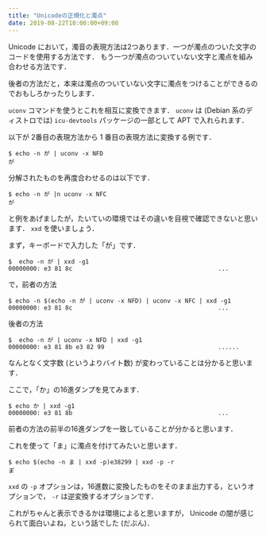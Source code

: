 ```yaml
---
title: "Unicodeの正規化と濁点"
date: 2019-08-22T10:00:00+09:00
---
```


Unicode において，濁音の表現方法は2つあります．一つが濁点のついた文字のコードを使用する方法です．
もう一つが濁点のついていない文字と濁点を組み合わせる方法です．

後者の方法だと，本来は濁点のついていない文字に濁点をつけることができるのでおもしろかったりします．

`uconv` コマンドを使うとこれを相互に変換できます． `uconv` は
(Debian 系のディストロでは) `icu-devtools` パッケージの一部として APT で入れられます．

以下が 2番目の表現方法から 1 番目の表現方法に変換する例です．

```shell
$ echo -n が | uconv -x NFD
が
```

分解されたものを再度合わせるのは以下です．

```shell
$ echo -n が |n uconv -x NFC
が
```

と例をあげましたが，たいていの環境ではその違いを目視で確認できないと思います．
`xxd` を使いましょう．

まず，キーボードで入力した「が」です．

```shell
$  echo -n が | xxd -g1
00000000: e3 81 8c                                         ...
```

で，前者の方法

```shell
$ echo -n $(echo -n が | uconv -x NFD) | uconv -x NFC | xxd -g1
00000000: e3 81 8c                                         ...
```

後者の方法

```shell
$  echo -n が | uconv -x NFD | xxd -g1
00000000: e3 81 8b e3 82 99                                ......
```

なんとなく文字数 (というよりバイト数) が変わっていることは分かると思います．

ここで，「か」の16進ダンプを見てみます．

```shell
$ echo か | xxd -g1
00000000: e3 81 8b                                         ...
```

前者の方法の前半の16進ダンプを一致していることが分かると思います．

これを使って「ま」に濁点を付けてみたいと思います．

```shell
$ echo $(echo -n ま | xxd -p)e38299 | xxd -p -r
ま゙
```

`xxd` の `-p` オプションは，16進数に変換したものをそのまま出力する，というオプションで，
`-r` は逆変換するオプションです．

これがちゃんと表示できるかは環境によると思いますが，
Unicode の闇が感じられて面白いよね，という話でした (だぶん)．
